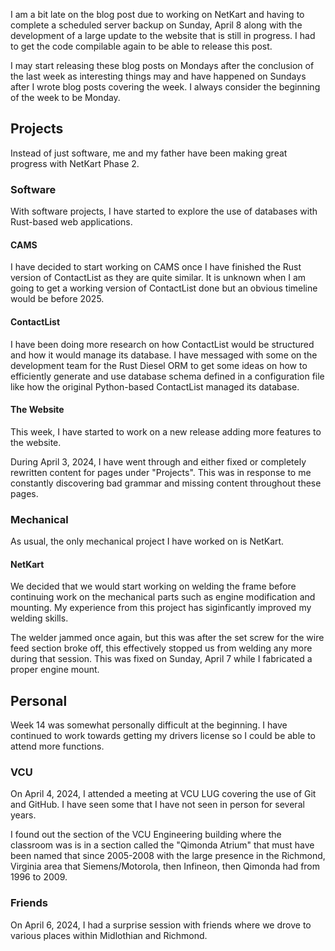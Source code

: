 I am a bit late on the blog post due to working on NetKart and having to complete a scheduled server backup on Sunday, April 8 along with the development of a large update to the website that is still in progress. I had to get the code compilable again to be able to release this post.

I may start releasing these blog posts on Mondays after the conclusion of the last week as interesting things may and have happened on Sundays after I wrote blog posts covering the week. I always consider the beginning of the week to be Monday.

## Projects
Instead of just software, me and my father have been making great progress with NetKart Phase 2.

### Software
With software projects, I have started to explore the use of databases with Rust-based web applications.

#### CAMS
I have decided to start working on CAMS once I have finished the Rust version of ContactList as they are quite similar. It is unknown when I am going to get a working version of ContactList done but an obvious timeline would be before 2025.

#### ContactList
I have been doing more research on how ContactList would be structured and how it would manage its database. I have messaged with some on the development team for the Rust Diesel ORM to get some ideas on how to efficiently generate and use database schema defined in a configuration file like how the original Python-based ContactList managed its database.

#### The Website
This week, I have started to work on a new release adding more features to the website.

During April 3, 2024, I have went through and either fixed or completely rewritten content for pages under "Projects". This was in response to me constantly discovering bad grammar and missing content throughout these pages.

### Mechanical
As usual, the only mechanical project I have worked on is NetKart. 

#### NetKart
We decided that we would start working on welding the frame before continuing work on the mechanical parts such as engine modification and mounting. My experience from this project has siginficantly improved my welding skills.

The welder jammed once again, but this was after the set screw for the wire feed section broke off, this effectively stopped us from welding any more during that session. This was fixed on Sunday, April 7 while I fabricated a proper engine mount.

## Personal
Week 14 was somewhat personally difficult at the beginning. I have continued to work towards getting my drivers license so I could be able to attend more functions.

### VCU
On April 4, 2024, I attended a meeting at VCU LUG covering the use of Git and GitHub. I have seen some that I have not seen in person for several years.

I found out the section of the VCU Engineering building where the classroom was is in a section called the "Qimonda Atrium" that must have been named that since 2005-2008 with the large presence in the Richmond, Virginia area that Siemens/Motorola, then Infineon, then Qimonda had from 1996 to 2009. 

### Friends

On April 6, 2024, I had a surprise session with friends where we drove to various places within Midlothian and Richmond. 

